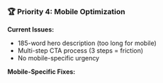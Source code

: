 ### 🏆 Priority 4: Mobile Optimization

**Current Issues:**

- 185-word hero description (too long for mobile)
- Multi-step CTA process (3 steps = friction)
- No mobile-specific urgency

**Mobile-Specific Fixes:**
